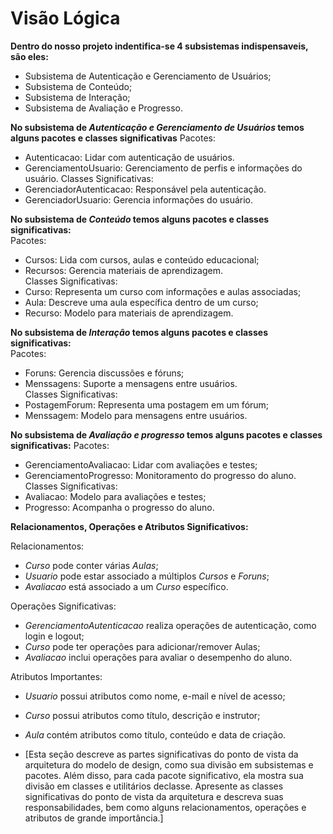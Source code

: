 # Visão Lógica
**Dentro do nosso projeto indentifica-se 4 subsistemas indispensaveis, são eles:**  
- Subsistema de Autenticação e Gerenciamento de Usuários;  
- Subsistema de Conteúdo;  
- Subsistema de Interação;  
- Subsistema de Avaliação e Progresso.

**No subsistema de *Autenticação e Gerenciamento de Usuários* temos alguns pacotes e classes significativas**
Pacotes:
- Autenticacao: Lidar com autenticação de usuários.
- GerenciamentoUsuario: Gerenciamento de perfis e informações do usuário.
Classes Significativas:
- GerenciadorAutenticacao: Responsável pela autenticação.
- GerenciadorUsuario: Gerencia informações do usuário.

**No subsistema de *Conteúdo* temos alguns pacotes e classes significativas:**  
Pacotes:
- Cursos: Lida com cursos, aulas e conteúdo educacional;    
- Recursos: Gerencia materiais de aprendizagem.  
Classes Significativas:
- Curso: Representa um curso com informações e aulas associadas;    
- Aula: Descreve uma aula específica dentro de um curso;  
- Recurso: Modelo para materiais de aprendizagem.  

**No subsistema de *Interação* temos alguns pacotes e classes significativas:**  
Pacotes:
- Foruns: Gerencia discussões e fóruns;  
- Menssagens: Suporte a mensagens entre usuários.  
Classes Significativas:
- PostagemForum: Representa uma postagem em um fórum;  
- Menssagem: Modelo para mensagens entre usuários.  

**No subsistema de *Avaliação e progresso* temos alguns pacotes e classes significativas:**
Pacotes:
- GerenciamentoAvaliacao: Lidar com avaliações e testes;  
- GerenciamentoProgresso: Monitoramento do progresso do aluno.  
Classes Significativas:
- Avaliacao: Modelo para avaliações e testes;  
- Progresso: Acompanha o progresso do aluno.  


**Relacionamentos, Operações e Atributos Significativos:**  

Relacionamentos:
- *Curso* pode conter várias *Aulas*;  
- *Usuario* pode estar associado a múltiplos *Cursos* e *Foruns*;  
- *Avaliacao* está associado a um *Curso* específico.  
  
Operações Significativas:
- *GerenciamentoAutenticacao* realiza operações de autenticação, como login e logout;  
- *Curso* pode ter operações para adicionar/remover Aulas;  
- *Avaliacao* inclui operações para avaliar o desempenho do aluno.  
  
Atributos Importantes:
- *Usuario* possui atributos como nome, e-mail e nível de acesso;  
- *Curso* possui atributos como título, descrição e instrutor;  
- *Aula* contém atributos como título, conteúdo e data de criação.
















- [Esta seção descreve as partes significativas do ponto de vista da arquitetura do modelo de design, como sua divisão em subsistemas e pacotes. Além disso, para cada pacote significativo, ela mostra sua divisão em classes e  utilitários declasse. Apresente as classes significativas do ponto de vista da arquitetura e descreva suas responsabilidades, bem como alguns relacionamentos, operações e atributos de grande importância.]
